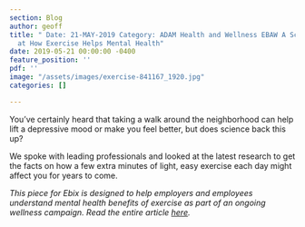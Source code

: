```yaml
---
section: Blog
author: geoff
title: " Date: 21-MAY-2019 Category: ADAM Health and Wellness EBAW A Scientific Look
  at How Exercise Helps Mental Health"
date: 2019-05-21 00:00:00 -0400
feature_position: ''
pdf: ''
image: "/assets/images/exercise-841167_1920.jpg"
categories: []

---
```

You’ve certainly heard that taking a walk around the neighborhood can help lift a depressive mood or make you feel better, but does science back this up?  
  
We spoke with leading professionals and looked at the latest research to get the facts on how a few extra minutes of light, easy exercise each day might affect you for years to come.

_This piece for Ebix is designed to help employers and employees understand mental health benefits of exercise as part of an ongoing wellness campaign. Read the entire article_ [_here_](http://blog.ebix.com/exercisementalhealth)_._